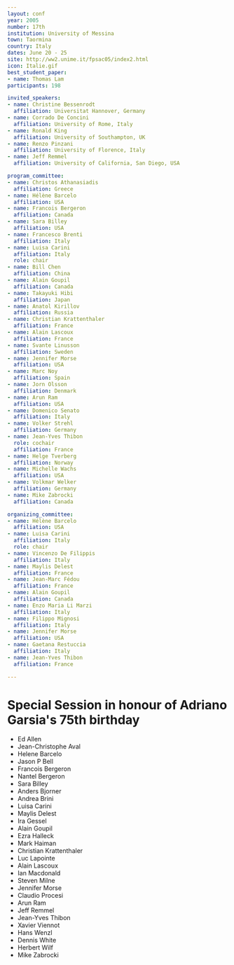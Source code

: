 ```yaml
---
layout: conf
year: 2005
number: 17th
institution: University of Messina
town: Taormina
country: Italy
dates: June 20 - 25
site: http://ww2.unime.it/fpsac05/index2.html
icon: Italie.gif
best_student_paper:
- name: Thomas Lam
participants: 198

invited_speakers:
- name: Christine Bessenrodt
  affiliation: Universitat Hannover, Germany
- name: Corrado De Concini
  affiliation: University of Rome, Italy
- name: Ronald King
  affiliation: University of Southampton, UK
- name: Renzo Pinzani
  affiliation: University of Florence, Italy
- name: Jeff Remmel
  affiliation: University of California, San Diego, USA

program_committee:
- name: Christos Athanasiadis
  affiliation: Greece
- name: Hélène Barcelo
  affiliation: USA
- name: Francois Bergeron
  affiliation: Canada
- name: Sara Billey
  affiliation: USA
- name: Francesco Brenti
  affiliation: Italy
- name: Luisa Carini
  affiliation: Italy
  role: chair
- name: Bill Chen
  affiliation: China
- name: Alain Goupil
  affiliation: Canada
- name: Takayuki Hibi
  affiliation: Japan
- name: Anatol Kirillov
  affiliation: Russia
- name: Christian Krattenthaler
  affiliation: France
- name: Alain Lascoux
  affiliation: France
- name: Svante Linusson
  affiliation: Sweden
- name: Jennifer Morse
  affiliation: USA
- name: Marc Noy
  affiliation: Spain
- name: Jorn Olsson
  affiliation: Denmark
- name: Arun Ram
  affiliation: USA
- name: Domenico Senato
  affiliation: Italy
- name: Volker Strehl
  affiliation: Germany
- name: Jean-Yves Thibon
  role: cochair
  affiliation: France
- name: Helge Tverberg
  affiliation: Norway
- name: Michelle Wachs
  affiliation: USA
- name: Volkmar Welker
  affiliation: Germany
- name: Mike Zabrocki
  affiliation: Canada

organizing_committee:
- name: Hélène Barcelo
  affiliation: USA
- name: Luisa Carini
  affiliation: Italy
  role: chair
- name: Vincenzo De Filippis
  affiliation: Italy
- name: Maylis Delest
  affiliation: France
- name: Jean-Marc Fédou
  affiliation: France
- name: Alain Goupil
  affiliation: Canada
- name: Enzo Maria Li Marzi
  affiliation: Italy
- name: Filippo Mignosi
  affiliation: Italy
- name: Jennifer Morse
  affiliation: USA
- name: Gaetana Restuccia
  affiliation: Italy
- name: Jean-Yves Thibon
  affiliation: France

---
```


# Special Session in honour of Adriano Garsia's 75th birthday

- Ed Allen
- Jean-Christophe Aval
- Helene Barcelo
- Jason P Bell
- Francois Bergeron
- Nantel Bergeron 
- Sara Billey
- Anders Bjorner
- Andrea Brini
- Luisa Carini
- Maylis Delest
- Ira Gessel
- Alain Goupil
- Ezra Halleck
- Mark Haiman
- Christian Krattenthaler
- Luc Lapointe
- Alain Lascoux
- Ian Macdonald
- Steven Milne
- Jennifer Morse
- Claudio Procesi
- Arun Ram
- Jeff Remmel
- Jean-Yves Thibon
- Xavier Viennot
- Hans Wenzl
- Dennis White
- Herbert Wilf
- Mike Zabrocki

